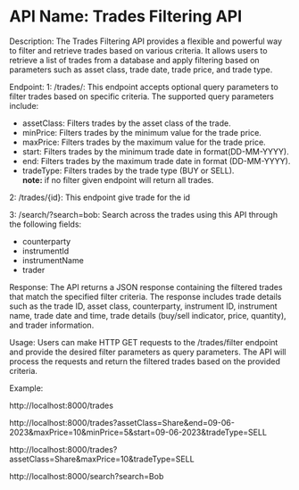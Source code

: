 # API Name: Trades Filtering API
Description: The Trades Filtering API provides a flexible and powerful way to filter and retrieve trades based on various criteria. It allows users to retrieve a list of trades from a database and apply filtering based on parameters such as asset class, trade date, trade price, and trade type.


Endpoint:
1: /trades/: This endpoint accepts optional query parameters to filter trades based on specific criteria. The supported query parameters include: <br/>
* assetClass: Filters trades by the asset class of the trade.  <br/>
* minPrice: Filters trades by the minimum value for the trade price.  <br/>
* maxPrice: Filters trades by the maximum value for the trade price.  <br/>
* start: Filters trades by the minimum trade date in format(DD-MM-YYYY).  <br/>
* end: Filters trades by the maximum trade date in format (DD-MM-YYYY).  <br/>
* tradeType: Filters trades by the trade type (BUY or SELL).  <br/>
**note:** if no filter given endpoint will return all trades.

2: /trades/{id}: This endpoint give trade for the id

3: /search/?search=bob: Search across the trades using this API through the following fields: <br/>
* counterparty <br/>
* instrumentId <br/>
* instrumentName <br/>
* trader <br/>

Response:
The API returns a JSON response containing the filtered trades that match the specified filter criteria. The response includes trade details such as the trade ID, asset class, counterparty, instrument ID, instrument name, trade date and time, trade details (buy/sell indicator, price, quantity), and trader information.

Usage:
Users can make HTTP GET requests to the /trades/filter endpoint and provide the desired filter parameters as query parameters. The API will process the requests and return the filtered trades based on the provided criteria.

Example:

http://localhost:8000/trades

http://localhost:8000/trades?assetClass=Share&end=09-06-2023&maxPrice=10&minPrice=5&start=09-06-2023&tradeType=SELL

http://localhost:8000/trades?assetClass=Share&maxPrice=10&tradeType=SELL

http://localhost:8000/search?search=Bob

